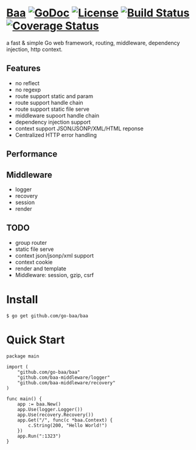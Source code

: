 # [Baa](http://go-baa.github.io/baa) [![GoDoc](http://img.shields.io/badge/go-documentation-blue.svg?style=flat-square)](http://godoc.org/github.com/go-baa/baa) [![License](http://img.shields.io/badge/license-mit-blue.svg?style=flat-square)](https://raw.githubusercontent.com/go-baa/baa/master/LICENSE) [![Build Status](http://img.shields.io/travis/go-baa/baa.svg?style=flat-square)](https://travis-ci.org/go-baa/baa) [![Coverage Status](http://img.shields.io/coveralls/go-baa/baa.svg?style=flat-square)](https://coveralls.io/r/go-baa/baa)

a fast &amp; simple Go web framework, routing, middleware, dependency injection, http context.

## Features

* no reflect
* no regexp
* route support static and param
* route support handle chain
* route support static file serve
* middleware supoort handle chain
* dependency injection support
* context support JSON/JSONP/XML/HTML reponse
* Centralized HTTP error handling

## Performance

## Middleware

* logger
* recovery
* session
* render


## TODO

* group router
* static file serve
* context json/jsonp/xml support
* context cookie
* render and template
* Middleware: session, gzip, csrf

# Install

```
$ go get github.com/go-baa/baa
```

# Quick Start

```
package main

import (
    "github.com/go-baa/baa"
    "github.com/baa-middleware/logger"
    "github.com/baa-middleware/recovery"
)

func main() {
    app := baa.New()
    app.Use(logger.Logger())
    app.Use(recovery.Recovery())
    app.Get("/", func(c *baa.Context) {
        c.String(200, "Hello World!")
    })
    app.Run(":1323")
}
```